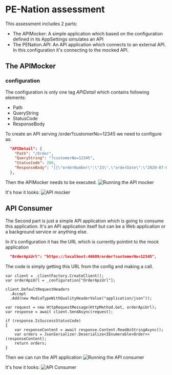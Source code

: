 # PE-Nation assessment
This assessment includes 2 parts:
- The APIMocker: A simple application which based on the configuration defined in its AppSettings simulates an API
- The PENation.API: An API application which connects to an external API. In this configuration it's connecting to the mocked API.

## The APIMocker 
### configuration
The configuration is only one tag *APIDetail* which contains following elements:
- Path
- QueryString
- StatusCode
- ResponseBody

To create an API serving /order?customerNo=12345 we need to configure as:

``` json
  "APIDetail": {
    "Path": "/Order",
    "QueryString": "?customerNo=12345",
    "StatusCode": 200,
    "ResponseBody": "[{\"orderNumber\":\"23\",\"orderDate\":\"2020-07-01T06:57:53.917141+10:00\",\"orderStatus\":\"Order\"},{\"orderNumber\":\"10\",\"orderDate\":\"2020-07-14T06:57:53.917435+10:00\",\"orderStatus\":\"Order\"},{\"orderNumber\":\"7\",\"orderDate\":\"2020-07-08T06:57:53.917443+10:00\",\"orderStatus\":\"Order\"},{\"orderNumber\":\"-9\",\"orderDate\":\"2020-07-14T06:57:53.917444+10:00\",\"orderStatus\":\"Order\"},{\"orderNumber\":\"9\",\"orderDate\":\"2020-06-27T06:57:53.917468+10:00\",\"orderStatus\":\"Order\"}]"
  },
```

Then the APIMocker needs to be executed.
![Running the API mocker](https://github.com/mkokabi/pe-nation/blob/master/images/Running%20the%20APIMocker.png?raw=true)

It's how it looks:
![API mocker](https://github.com/mkokabi/pe-nation/blob/master/images/APIMocker%20at%20work.png?raw=true)

## API Consumer
The Second part is just a simple API application which is going to consume this application. It's an API application itself but can be a Web application or a background service or anything else.

In it's configuration it has the URL which is currently pointint to the mock application
``` json
  "OrderApiUrl": "https://localhost:46609/order?customerNo=12345",
```

The code is simply getting this URL from the config and making a call.
``` Csharp
var client = _clientFactory.CreateClient();
var orderApiUrl = _configuration["OrderApiUrl"];

client.DefaultRequestHeaders
  .Accept
  .Add(new MediaTypeWithQualityHeaderValue("application/json"));

var request = new HttpRequestMessage(HttpMethod.Get, orderApiUrl);
var response = await client.SendAsync(request);

if (response.IsSuccessStatusCode)
{
    var responseContent = await response.Content.ReadAsStringAsync();
    var orders = JsonSerializer.Deserialize<IEnumerable<Order>>(responseContent);
    return orders;
}

```
Then we can run the API application
![Running the API consumer](https://github.com/mkokabi/pe-nation/blob/master/images/Running%20the%20API%20consumer.png?raw=true)

It's how it looks:
![API Consumer](https://github.com/mkokabi/pe-nation/blob/master/images/API%20application%20consuming%20the%20Mock.png?raw=true)

